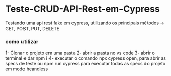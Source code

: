 # Teste-CRUD-API-Rest-em-Cypress
 Testando uma api rest fake em cypress, utilizando os principais métodos -> GET, POST, PUT, DELETE

 ### como utilizar ###

1- Clonar o projeto em uma pasta
2- abrir a pasta no vs code
3- abrir o terminal e dar npm i
4- executar o comando npx cypress open, para abrir as specs de teste 
ou npm run cypress para executar todas as specs do projeto em modo heandless